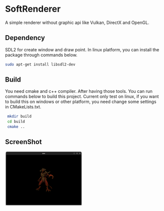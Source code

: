 # SoftRenderer
 A simple renderer without graphic api like Vulkan, DirectX and OpenGL. 
 
## Dependency
SDL2 for create window and draw point.
In linux platform, you can install the package through commands below.
```bash
sudo apt-get install libsdl2-dev
```
## Build
You need cmake and c++ compiler. After having those tools. You can run commands below to build this project. Current only test on linux, if you want to build this on windows or other platform, you need change some settings in CMakeLists.txt.

``` bash
 mkdir build
 cd build
 cmake ..
```

## ScreenShot
<img src="img/final_res.png" width=50% height=50%>
